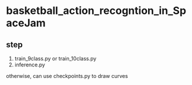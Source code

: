 # basketball_action_recogntion_in_SpaceJam

## step

1. train_9class.py or train_10class.py
2. inference.py

otherwise, can use checkpoints.py to draw curves
